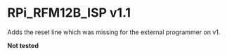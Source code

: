 # RPi_RFM12B_ISP v1.1

Adds the reset line which was missing for the external programmer on
v1.

**Not tested**



